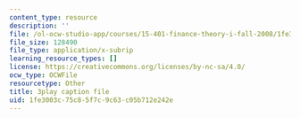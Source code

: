 ```yaml
---
content_type: resource
description: ''
file: /ol-ocw-studio-app/courses/15-401-finance-theory-i-fall-2008/1fe3003c75c85f7c9c63c05b712e242e_JE80wLNIhjE.vtt
file_size: 128490
file_type: application/x-subrip
learning_resource_types: []
license: https://creativecommons.org/licenses/by-nc-sa/4.0/
ocw_type: OCWFile
resourcetype: Other
title: 3play caption file
uid: 1fe3003c-75c8-5f7c-9c63-c05b712e242e
---
```

